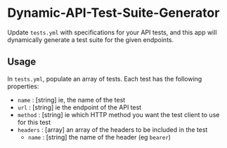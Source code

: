 # Dynamic-API-Test-Suite-Generator

Update `tests.yml` with specifications for your API tests, and this app will dynamically generate a test suite for the given endpoints.


## Usage
In `tests.yml`, populate an array of tests. Each test has the following properties:
- `name` : [string] ie, the name of the test
- `url` : [string] ie the endpoint of the API test
- `method` : [string] ie which HTTP method you want the test client to use for this test
- `headers` : [array] an array of the headers to be included in the test
    - `name` : [string] the name of the header (eg `bearer`)
    